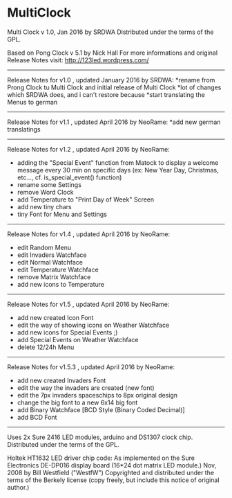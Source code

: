 # MultiClock

Multi Clock v 1.0, Jan 2016 by SRDWA
Distributed under the terms of the GPL.

Based on Pong Clock v 5.1 by Nick Hall
For more informations and original Release Notes visit:
http://123led.wordpress.com/


-----------------------------------------------------------------------
Release Notes for v1.0 , updated January 2016 by SRDWA:
  *rename from Prong Clock tu Multi Clock and initial release of Multi Clock
  *lot of changes which SRDWA does, and i can't restore because
  *start translating the Menus to german
  
-----------------------------------------------------------------------
Release Notes for v1.1 , updated April 2016 by NeoRame:
  *add new german translatings
  
-----------------------------------------------------------------------
Release Notes for v1.2 , updated April 2016 by NeoRame:
  * adding the "Special Event" function from Matock to display a welcome message every 30 min on specific
    days (ex: New Year Day, Christmas, etc..., cf. is_special_event() function)
  * rename some Settings
  * remove Word Clock
  * add Temperature to "Print Day of Week" Screen
  * add new tiny chars
  * tiny Font for Menu and Settings
  
-----------------------------------------------------------------------
Release Notes for v1.4 , updated April 2016 by NeoRame:
  * edit Random Menu
  * edit Invaders Watchface
  * edit Normal Watchface
  * edit Temperature Watchface
  * remove Matrix Watchface
  * add new icons to Temperature
  
-----------------------------------------------------------------------
Release Notes for v1.5 , updated April 2016 by NeoRame:
  * add new created Icon Font
  * edit the way of showing icons on Weather Watchface
  * add new icons for Special Events ;)
  * add Special Events on Weather Watchface
  * delete 12/24h Menu
  
-----------------------------------------------------------------------
Release Notes for v1.5.3 , updated April 2016 by NeoRame:
  * add new created Invaders Font
  * edit the way the invaders are created (new font)
  * edit the 7px invaders spaceschips to 8px original design
  * change the big font to a new 6x14 big font
  * add Binary Watchface [BCD Style (Binary Coded Decimal)]
  * add BCD Font
  
-----------------------------------------------------------------------
Uses 2x Sure 2416 LED modules, arduino and DS1307 clock chip.
Distributed under the terms of the GPL.
             
Holtek HT1632 LED driver chip code:
As implemented on the Sure Electronics DE-DP016 display board (16*24 dot matrix LED module.)
Nov, 2008 by Bill Westfield ("WestfW")
Copyrighted and distributed under the terms of the Berkely license (copy freely, but include this notice of original author.)

